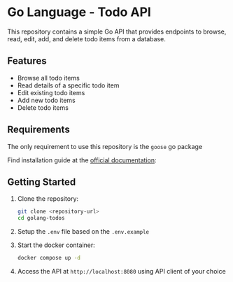 # Go Language - Todo API

This repository contains a simple Go API that provides endpoints to browse, read, edit, add, and delete todo items from a database.

## Features
- Browse all todo items
- Read details of a specific todo item
- Edit existing todo items
- Add new todo items
- Delete todo items

## Requirements
The only requirement to use this repository is the `goose` go package

Find installation guide at the [official documentation](https://pressly.github.io/goose/documentation/cli-commands/): 

## Getting Started
1. Clone the repository:
   ```bash
   git clone <repository-url>
   cd golang-todos
   ```

2. Setup the `.env` file based on the `.env.example`

3. Start the docker container:
   ```bash
   docker compose up -d
   ```

4. Access the API at `http://localhost:8080` using API client of your choice
